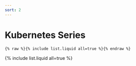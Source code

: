 ```yaml
---
sort: 2
---
```


# Kubernetes Series

```
{% raw %}{% include list.liquid all=true %}{% endraw %}
```
{% include list.liquid all=true %}
